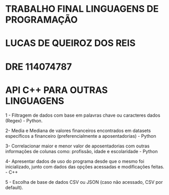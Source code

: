 # TRABALHO FINAL LINGUAGENS DE PROGRAMAÇÃO
# LUCAS DE QUEIROZ DOS REIS
# DRE 114074787

# API C++ PARA OUTRAS LINGUAGENS

1 - Filtragem de dados com base em palavras chave ou caracteres dados
(Regex) - Python.

2- Media e Mediana de valores financeiros encontrados em datasets
específicos a financeiro (preferencialmente a aposentadorias) - Python

3- Correlacionar maior e menor valor de aposentadorias com outras
informações de colunas como: profissão, idade e escolaridade - Python

4- Apresentar dados de uso do programa desde que o mesmo foi inicializado,
junto com dados das opções acessadas e modificações feitas. - C++

5 - Escolha de base de dados CSV ou JSON (caso não acessado, CSV por
default).